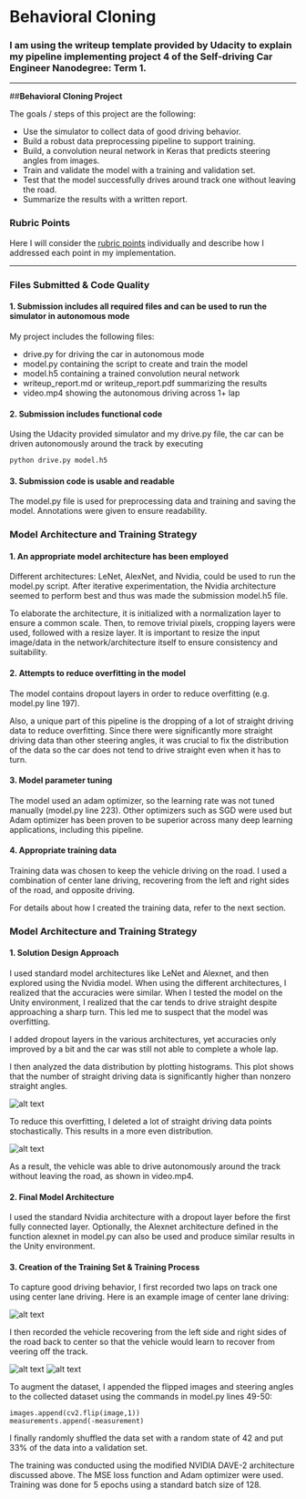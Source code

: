 # **Behavioral Cloning** 


### I am using the writeup template provided by Udacity to explain my pipeline implementing project 4 of the Self-driving Car Engineer Nanodegree: Term 1.

---

##**Behavioral Cloning Project**

The goals / steps of this project are the following:

* Use the simulator to collect data of good driving behavior.
* Build a robust data preprocessing pipeline to support training.
* Build, a convolution neural network in Keras that predicts steering angles from images.
* Train and validate the model with a training and validation set.
* Test that the model successfully drives around track one without leaving the road.
* Summarize the results with a written report.


[//]: # (Image References)

[image1]: ./examples/placeholder.png "Model Visualization"
[image2]: ./examples/placeholder.png "Grayscaling"
[image3]: ./examples/placeholder_small.png "Recovery Image"
[image4]: ./examples/placeholder_small.png "Recovery Image"
[image5]: ./examples/placeholder_small.png "Recovery Image"
[image6]: ./examples/placeholder_small.png "Normal Image"
[image7]: ./examples/placeholder_small.png "Flipped Image"

### Rubric Points
Here I will consider the [rubric points](https://review.udacity.com/#!/rubrics/432/view) individually and describe how I addressed each point in my implementation.  

---
### Files Submitted & Code Quality

#### 1. Submission includes all required files and can be used to run the simulator in autonomous mode

My project includes the following files:

* drive.py for driving the car in autonomous mode
* model.py containing the script to create and train the model
* model.h5 containing a trained convolution neural network 
* writeup_report.md or writeup_report.pdf summarizing the results
* video.mp4 showing the autonomous driving across 1+ lap

#### 2. Submission includes functional code
Using the Udacity provided simulator and my drive.py file, the car can be driven autonomously around the track by executing 

```sh
python drive.py model.h5
```

#### 3. Submission code is usable and readable

The model.py file is used for preprocessing data and training and saving the model. Annotations were given to ensure readability. 

### Model Architecture and Training Strategy

#### 1. An appropriate model architecture has been employed

Different architectures: LeNet, AlexNet, and Nvidia, could be used to run the model.py script. After iterative experimentation, the Nvidia architecture seemed to perform best and thus was made the submission model.h5 file. 

To elaborate the architecture, it is initialized with a normalization layer to ensure a common scale. Then, to remove trivial pixels, cropping layers were used, followed with a resize layer. It is important to resize the input image/data in the network/architecture itself to ensure consistency and suitability.


#### 2. Attempts to reduce overfitting in the model

The model contains dropout layers in order to reduce overfitting (e.g. model.py line 197). 

Also, a unique part of this pipeline is the dropping of a lot of straight driving data to reduce overfitting. Since there were significantly more straight driving data than other steering angles, it was crucial to fix the distribution of the data so the car does not tend to drive straight even when it has to turn.

#### 3. Model parameter tuning

The model used an adam optimizer, so the learning rate was not tuned manually (model.py line 223). Other optimizers such as SGD were used but Adam optimizer has been proven to be superior across many deep learning applications, including this pipeline. 

#### 4. Appropriate training data

Training data was chosen to keep the vehicle driving on the road. I used a combination of center lane driving, recovering from the left and right sides of the road, and opposite driving. 

For details about how I created the training data, refer to the next section. 

### Model Architecture and Training Strategy

#### 1. Solution Design Approach

I used standard model architectures like LeNet and Alexnet, and then explored using the Nvidia model. When using the different architectures, I realized that the accuracies were similar. When I tested the model on the Unity environment, I realized that the car tends to drive straight despite approaching a sharp turn. This led me to suspect that the model was overfitting.

I added dropout layers in the various architectures, yet accuracies only improved by a bit and the car was still not able to complete a whole lap. 

I then analyzed the data distribution by plotting histograms. This plot shows that the number of straight driving data is significantly higher than nonzero straight angles. 

![alt text](distribution1.png)

To reduce this overfitting, I deleted a lot of straight driving data points stochastically. This results in a more even distribution. 

![alt text](distribution2.png)

As a result, the vehicle was able to drive autonomously around the track without leaving the road, as shown in video.mp4. 

#### 2. Final Model Architecture
I used the standard Nvidia architecture with a dropout layer before the first fully connected layer. Optionally, the Alexnet architecture defined in the function alexnet in model.py can also be used and produce similar results in the Unity environment. 

#### 3. Creation of the Training Set & Training Process

To capture good driving behavior, I first recorded two laps on track one using center lane driving. Here is an example image of center lane driving:

![alt text](center1.jpg)

I then recorded the vehicle recovering from the left side and right sides of the road back to center so that the vehicle would learn to recover from veering off the track.

![alt text](recovery.jpg)
![alt text](recovery2.jpg)

To augment the dataset, I appended the flipped images and steering angles to the collected dataset using the commands in model.py lines 49-50:

```
images.append(cv2.flip(image,1))
measurements.append(-measurement)
```

I finally randomly shuffled the data set with a random state of 42 and put 33% of the data into a validation set. 

The training was conducted using the modified NVIDIA DAVE-2 architecture discussed above. The MSE loss function and Adam optimizer were used. Training was done for 5 epochs using a standard batch size of 128. 

